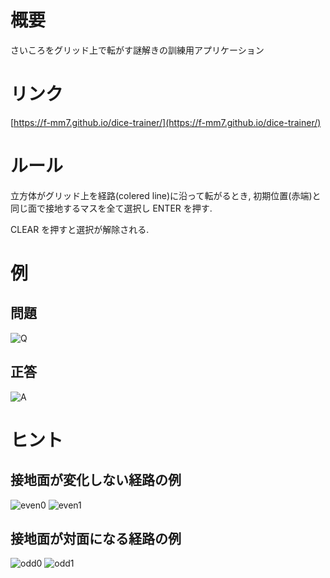 # 概要

さいころをグリッド上で転がす謎解きの訓練用アプリケーション

# リンク

[https://f-mm7.github.io/dice-trainer/](https://f-mm7.github.io/dice-trainer/)

# ルール

立方体がグリッド上を経路(colered line)に沿って転がるとき,
初期位置(赤端)と同じ面で接地するマスを全て選択し ENTER を押す.

CLEAR を押すと選択が解除される.

# 例

## 問題

![Q](https://github.com/F-mM7/dice-trainer/assets/121377389/9aaca653-34d6-4d90-ba77-364d2a91c36e)

## 正答

![A](https://github.com/F-mM7/dice-trainer/assets/121377389/648868a9-5020-4bb2-b8c2-810ed3ca7bdd)

# ヒント

## 接地面が変化しない経路の例

![even0](https://github.com/F-mM7/dice-trainer/assets/121377389/0fd380f2-d8c6-4af4-b5c9-229e6f56b726)
![even1](https://github.com/F-mM7/dice-trainer/assets/121377389/d1ce590b-8a58-451a-9043-4423b847bb4a)

## 接地面が対面になる経路の例

![odd0](https://github.com/F-mM7/dice-trainer/assets/121377389/83791bc2-0ceb-4335-8d90-5191f5a140d7)
![odd1](https://github.com/F-mM7/dice-trainer/assets/121377389/44fcbd99-ebab-4c0a-8438-f407851b85c2)
